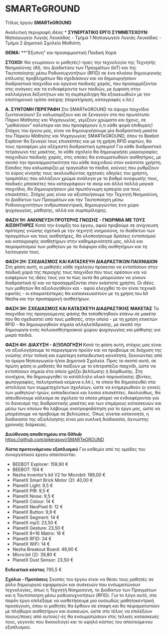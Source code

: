 # SMARTeGROUND
Τίτλος έργου
**SMARTeGROUND**

Αναλυτική περιγραφή ιδέας * 
**ΣΥΝΕΡΓΑΤΙΚΟ ΕΡΓΟ
ΣΥΜΜΕΤΕΧΟΥΝ:**
Νηπιαγωγείο Λυγιάς Λευκάδας - Τμήμα 1
Νηπιαγωγείο Λυγιάς Λευκάδας - Τμήμα 2
Δημοτικό Σχολείο Μαθιάτη


**ΘΕΜΑ:**
**“Έξυπνη” και προσαρμοστική Παιδική Χαρά

**ΣΤΟΧΟΙ:**
Να γνωρίσουν οι μαθητές/-τριες την τεχνολογία της Τεχνητής Νοημοσύνης (AI), του Διαδικτύου των Πραγμάτων (IoT) και της Ταυτοποίησης μέσω Ραδιοσυχνοτήτων (RFID) σε ένα πλαίσιο δημιουργικής επίλυσης προβλημάτων 
Να σχεδιάσουν και να δημιουργήσουν διαδραστικά παιχνίδια και όργανα παιδικής χαράς, που προσαρμόζονται στις ανάγκες και τα ενδιαφέροντα των παιδιών, με έμφαση στην καλλιέργεια δεξιοτήτων και τη συμπερίληψη
Να εξοικειωθούν με τον επιστημονικό τρόπο σκέψης (παρατήρηση, καταγραφές κ.λπ.)

**Α. ΣΥΝΤΟΜΗ ΠΕΡΙΓΡΑΦΗ**
Στο SMARTeGROUND τα άψυχα παιχνίδια ζωντανεύουν! Σε καλωσορίζουν και σε ξεναγούν στο πιο πρωτότυπο Πάρκο Μάθησης και Ψυχαγωγίας, γεμίζουν χρώματα και ήχους, σε “μαθαίνουν” καλύτερα και σου προσφέρουν ό,τι κάθε φορά επιθυμείς!
Στόχος του έργου μας, είναι να δημιουργήσουμε μία διαδραστική μακέτα του Πάρκου Μάθησης και Ψυχαγωγίας SMARTeGROUND, όπου το Beebot Explorer θα ξεναγεί τους επισκέπτες και με τη χρήση RFID καρτών, θα τους προσφέρει μία αξέχαστη διαδραστική εμπειρία!
Για κάθε διαδραστικό τετράγωνο της μακέτας, το κάθε σχολείο θα δημιουργήσει μικρογραφίες παιχνιδιών παιδικής χαράς, στις οποίες θα ενσωματωθούν αισθητήρες, με σκοπό την προσαρμοστικότητα του κάθε παιχνιδιού στον εκάστοτε χρήστη.
Είσοδος που καλωσορίζει με τραγούδια τα παιδιά, κούνιες που ρυθμίζουν το εύρος κίνησής τους ακολουθώντας ηχητικές οδηγίες του χρήστη, τραμπάλες που αλλάζουν χρώμα ανάλογα με το βαθμό ανύψωσής τους, παιδικές μπασκέτες που καταγράφουν το σκορ και άλλα πολλά μαγικά παιχνίδια, θα δημιουργήσουν μία πρωτόγνωρη εμπειρία για τους επισκέπτες.
Στόχος μας είναι να αξιοποιήσουμε την Τεχνητή Νοημοσύνη, το Διαδίκτυο των Πραγμάτων και την Ταυτοποίηση μέσω Ραδιοσυχνοτήτων ανθρωποκεντρικά, δημιουργώντας ένα χώρο ψυχαγωγίας, μάθησης, αλλά και συμπερίληψης.

**ΦΑΣΗ 1Η: ΑΝΙΧΝΕΥΣΗ ΠΡΟΤΕΡΗΣ ΓΝΩΣΗΣ - ΓΝΩΡΙΜΙΑ ΜΕ ΤΟΥΣ ΑΙΣΘΗΤΗΡΕΣ**
Κατά την έναρξη του έργου, αφού προβούμε σε ανίχνευση πρότερης γνώσης σχετικά με την τεχνητή νοημοσύνη, το διαδίκτυο των πραγμάτων και τους αισθητήρες, θα υλοποιήσουμε δράσεις εντοπισμού και καταγραφής αισθητήρων στην καθημερινότητά μας, αλλά και πειραματισμού των μαθητών με τα διάφορα είδη αισθητήρων και τη λειτουργία τους.

**ΦΑΣΗ 2Η: ΣΧΕΔΙΑΣΜΟΣ ΚΑΙ ΚΑΤΑΣΚΕΥΗ ΔΙΑΔΡΑΣΤΙΚΩΝ ΠΑΙΧΝΙΔΙΩΝ**
Στη φάση αυτή, οι μαθητές κάθε σχολείου πρόκειται να εντοπίσουν στην παιδική χαρά της περιοχής τους παιχνίδια που τους αρέσουν και να εισφέρουν τις ιδέες τους για το πώς αυτά θα μπορούσαν να γίνουν διαδραστικά ή/ και να προσαρμόζονται στον εκάστοτε χρήστη. Οι ιδέες των μαθητών θα αξιολογηθούν και - αφού ελεγχθεί το αν είναι τεχνικά εφικτές - οι επικρατέστερες θα κατασκευαστούν με τη χρήση του kit Nezha και την προσαρμογή αισθητήρων. 

**ΦΑΣΗ 3Η: ΣΧΕΔΙΑΣΜΟΣ ΚΑΙ ΚΑΤΑΣΚΕΥΗ ΔΙΑΔΡΑΣΤΙΚΗΣ ΜΑΚΕΤΑΣ**
Τα παιχνίδια της προηγούμενης φάσης θα τοποθετηθούν επάνω σε μακέτα που θα σχεδιαστεί από τους μαθητές, στην οποία - με τη χρήση ετικετών RFID - θα δημιουργηθούν σημεία αλληλεπίδρασης, με σκοπό την δημιουργία ενός πολυαισθητηριακού χώρου ψυχαγωγίας και μάθησης για μικρά παιδιά.

**ΦΑΣΗ 4Η: ΔΙΑΧΥΣΗ - ΑΞΙΟΛΟΓΗΣΗ**
Κατά τη φάση αυτή, στόχος μας είναι να αξιολογήσουμε το παραγόμενο προϊόν και να προβούμε σε διάχυση της γνώσης στην τοπική και ευρύτερη εκπαιδευτική κοινότητα, ξεκινώντας από τα όμορα Νηπιαγωγεία ή/και Δημοτικά Σχολεία.
Προς το σκοπό αυτό, σε πρώτη φάση οι μαθητές θα παίξουν με το επιτραπέζιο παιχνίδι, ώστε να εντοπίσουν σημεία στα οποία χρήζει βελτίωσης ή διόρθωσης. Στη συνέχεια, θα δημιουργηθεί το κατάλληλο υλικό παρουσίασης (βίντεο, φωτογραφίες, πολυτροπικά κείμενα κ.λπ.), το οποίο θα δημοσιευθεί στα ιστολόγια των συμμετεχόντων σχολείων, ώστε να ενημερωθούν οι γονείς των μαθητών/-τριών, εκπαιδευτικοί και λοιποί επισκέπτες.
Ακολούθως, θα απευθύνουμε κάλεσμα σε σχολεία τα οποία μπορεί να ενδιαφέρονται για το δανεισμό της διαδραστικής μακέτας και των επιμέρους κατασκευών και μέσω των οποίων θα λάβουμε ανατροφοδότηση για το έργο μας, ώστε να μπορέσουμε να προβούμε σε βελτιώσεις. Όπως γίνεται κατανοητό, η διαδικασία της αξιολόγησης είναι μια κυκλική διαδικασία, άγνωστης χρονικής διάρκειας.

**Διεύθυνση αποθετηρίου στο Github** 
https://github.com/pikerasovi/SMARTeGROUND

**Λίστα προτεινόμενου εξοπλισμού**
Για καθεμία από τις ομάδες του συνεργατικού έργου απαιτούνται:
- ΒΕΕΒΟΤ Explorer: 159,90 €
- BEEBOT: 104 €
- Nezha Inventor’s kit V2 for Microbit: 189,00 €
- PlanetX Smart Brick Motor (2): 40,00 €
- PlanetX Light: 9,5 €
- PlanetX PIR: 9,5 €
- PlanetX Noise: 9,5 €
- PlanetX Colour: 14 €
- PlanetX NeoPixel 8: 12 €
- PlanetX Button: 9,9 €
- PlanetX Segment: 14 €
- PlanetX mp3: 23,50 €
- PlanetX Gesture: 23,50 €
- PlanetX 8×16 Matrix: 16 €
- PlanetX RFID: 34 €
- PlanetX WiFi: 14 €
- Nezha Breakout Board: 49,90 €
- Micro:bit (2): 39,80 €
- PlanetX Dust Sensor: 23,50 €


**Ενδεικτικό κόστος**
795,5 €


**Σχόλια - Προτάσεις**
Σκοπός του έργου είναι να θέσει τους μαθητές σε ρόλο δημιουργού εφαρμογών και συσκευών που ενσωματώνουν τεχνολογίες, όπως η Τεχνητή Νοημοσύνη, το Διαδίκτυο των Πραγμάτων και η Ταυτοποίηση μέσω ραδιοσυχνοτήτων (RFID). Για το λόγο αυτό, στο παρόν έργο επιλέξαμε να υιοθετήσουμε μια ουσιωδώς μαθητοκεντρική προσέγγιση, όπου οι μαθητές θα έρθουν σε επαφή και θα πειραματιστούν με πληθώρα αισθητήρων και συσκευών, ώστε στο τέλος να επιλέξουν ποιους/ποιες από αυτούς/-ές θα ενσωματώσουν στις τελικές κατασκευές τους, γεγονός που δικαιολογεί και το υψηλό κόστος του απαιτούμενου εξοπλισμού.
